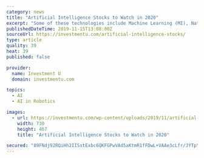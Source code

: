 ```yaml
---
category: news
title: "Artificial Intelligence Stocks to Watch in 2020"
excerpt: "Some of these technologies include Machine Learning (MI), Natural Language Processing (NLP), Predictive Analysis, Image Recognition, and Robotics. The artificial intelligence market was valued at $23.94 billion in 2018. It is expected to grow to $208.49 ..."
publishedDateTime: 2019-11-15T13:08:00Z
sourceUrl: https://investmentu.com/artificial-intelligence-stocks/
type: article
quality: 39
heat: 39
published: false

provider:
  name: Investment U
  domain: investmentu.com

topics:
  - AI
  - AI in Robotics

images:
  - url: https://investmentu.com/wp-content/uploads/2019/11/artificial-intelligence-stocks.jpg
    width: 730
    height: 467
    title: "Artificial Intelligence Stocks to Watch in 2020"

secured: "89FNdj92RQiHh2IISstExbc6QKFGPwVAd5aKtmR1fFDwL+VAAe3cLfr/JYTpYLZ3L3ClhHWBoZLco3XIo23n4TDN9CzZmSrtIq6uVnTy4B8z8tKvydWW8+aFslStbGHJGAehOr5DThaYeV6bp1pWt1SVNQ5MR+ji76Oo2cyLbEGe8hLsosA8QlUXGR99y+IX5rD0u7YGTKOb7XHrDafh8AxztZRbawUocb9+PjGO5Bd77+6IPs1ucIr9Xl29w4qSyX+dyrOnyWJCbBly87kOpw==;hiDLabJDQHz9KT3f9HDvHw=="
---
```


